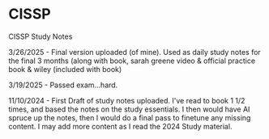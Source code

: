 # CISSP
CISSP Study Notes

3/26/2025 - Final version uploaded (of mine). Used as daily study notes for the final 3 months (along with book, sarah greene video & official practice book & wiley (included with book)

3/19/2025 - Passed exam...hard.

11/10/2024 - First Draft of study notes uploaded. I've read to book 1 1/2 times, and based the notes on the study essentials. I then would have AI spruce up the notes, then I would do a final pass to finetune any missing content. I may add more content as I read the 2024 Study material. 
